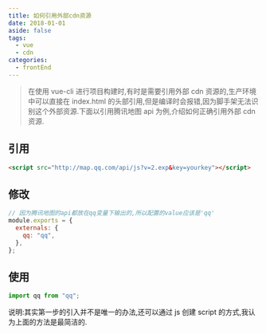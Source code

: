 ```yaml
---
title: 如何引用外部cdn资源
date: 2018-01-01
aside: false
tags:
  - vue
  - cdn
categories:
  - frontEnd
---
```


> 在使用 vue-cli 进行项目构建时,有时是需要引用外部 cdn 资源的,生产环境中可以直接在 index.html 的头部引用,但是编译时会报错,因为脚手架无法识别这个外部资源.下面以引用腾讯地图 api 为例,介绍如何正确引用外部 cdn 资源.

<!-- more -->

## 引用

```html
<script src="http://map.qq.com/api/js?v=2.exp&key=yourkey"></script>
```

## 修改

```js
// 因为腾讯地图的api都放在qq变量下输出的,所以配置的value应该是'qq'
module.exports = {
  externals: {
    qq: "qq",
  },
};
```

## 使用

```js
import qq from "qq";
```

说明:其实第一步的引入并不是唯一的办法,还可以通过 js 创建 script 的方式,我认为上面的方法是最简洁的.

